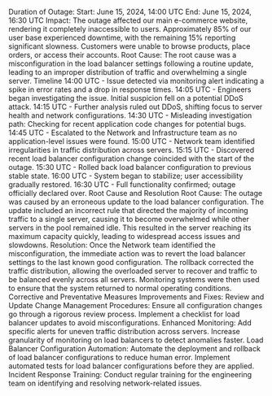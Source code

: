 Duration of Outage:
Start: June 15, 2024, 14:00 UTC
End: June 15, 2024, 16:30 UTC
Impact: The outage affected our main e-commerce website, rendering it completely inaccessible to users. Approximately 85% of our user base experienced downtime, with the remaining 15% reporting significant slowness. Customers were unable to browse products, place orders, or access their accounts.
Root Cause: The root cause was a misconfiguration in the load balancer settings following a routine update, leading to an improper distribution of traffic and overwhelming a single server.
Timeline
14:00 UTC - Issue detected via monitoring alert indicating a spike in error rates and a drop in response times.
14:05 UTC - Engineers began investigating the issue. Initial suspicion fell on a potential DDoS attack.
14:15 UTC - Further analysis ruled out DDoS, shifting focus to server health and network configurations.
14:30 UTC - Misleading investigation path: Checking for recent application code changes for potential bugs.
14:45 UTC - Escalated to the Network and Infrastructure team as no application-level issues were found.
15:00 UTC - Network team identified irregularities in traffic distribution across servers.
15:15 UTC - Discovered recent load balancer configuration change coincided with the start of the outage.
15:30 UTC - Rolled back load balancer configuration to previous stable state.
16:00 UTC - System began to stabilize; user accessibility gradually restored.
16:30 UTC - Full functionality confirmed; outage officially declared over.
Root Cause and Resolution
Root Cause: The outage was caused by an erroneous update to the load balancer configuration. The update included an incorrect rule that directed the majority of incoming traffic to a single server, causing it to become overwhelmed while other servers in the pool remained idle. This resulted in the server reaching its maximum capacity quickly, leading to widespread access issues and slowdowns.
Resolution: Once the Network team identified the misconfiguration, the immediate action was to revert the load balancer settings to the last known good configuration. The rollback corrected the traffic distribution, allowing the overloaded server to recover and traffic to be balanced evenly across all servers. Monitoring systems were then used to ensure that the system returned to normal operating conditions.
Corrective and Preventative Measures
Improvements and Fixes:
Review and Update Change Management Procedures:
Ensure all configuration changes go through a rigorous review process.
Implement a checklist for load balancer updates to avoid misconfigurations.
Enhanced Monitoring:
Add specific alerts for uneven traffic distribution across servers.
Increase granularity of monitoring on load balancers to detect anomalies faster.
Load Balancer Configuration Automation:
Automate the deployment and rollback of load balancer configurations to reduce human error.
Implement automated tests for load balancer configurations before they are applied.
Incident Response Training:
Conduct regular training for the engineering team on identifying and resolving network-related issues.

